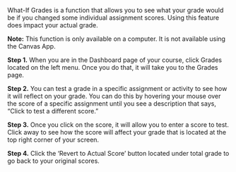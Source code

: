 

What\-If Grades is a function that allows you to see what your grade would be if you changed some individual assignment scores. Using this feature does impact your actual grade.

**Note:** This function is only available on a computer. It is not available using the Canvas App.

**Step 1\.** When you are in the Dashboard page of your course, click Grades located on the left menu. Once you do that, it will take you to the Grades page.












**Step 2\.** You can test a grade in a specific assignment or activity to see how it will reflect on your grade. You can do this by hovering your mouse over the score of a specific assignment until you see a description that says, “Click to test a different score.”












**Step 3\.** Once you click on the score, it will allow you to enter a score to test. Click away to see how the score will affect your grade that is located at the top right corner of your screen.












**Step 4\.** Click the ‘Revert to Actual Score’ button located under total grade to go back to your original scores.















